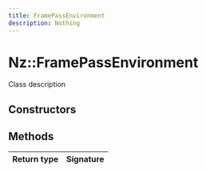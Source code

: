 ```yaml
---
title: FramePassEnvironment
description: Nothing
---
```


# Nz::FramePassEnvironment

Class description

## Constructors


## Methods

| Return type | Signature |
| ----------- | --------- |

